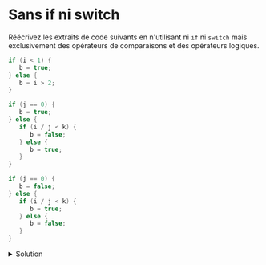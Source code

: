 # Sans if ni switch

Réécrivez les extraits de code suivants en n'utilisant ni `if` ni `switch` mais exclusivement des opérateurs de comparaisons et des opérateurs logiques.

~~~cpp
if (i < 1) {
   b = true;
} else {
   b = i > 2;
}
~~~

~~~cpp
if (j == 0) {
   b = true;
} else {
   if (i / j < k) {
      b = false;
   } else {
      b = true;
   }
}
~~~

~~~cpp
if (j == 0) {
   b = false;
} else {
   if (i / j < k) {
      b = true;
   } else {
      b = false;
   }
}
~~~
<details>
<summary>Solution</summary>

~~~cpp
b = (i < 1) or (i > 2);
~~~

~~~cpp
b = (j == 0) or (i / j >= k);
~~~

~~~cpp
b = (j != 0) and (i / j < k);
~~~


</details>